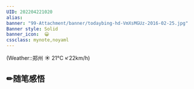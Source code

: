 ```yaml
---
UID: 202204221020 
alias:
banner: "99-Attachment/banner/todaybing-hd-VmXsMGUz-2016-02-25.jpg"
Banner style: Solid
banner_icon:  😀
cssclass: mynote,noyaml
---
```


(Weather::郑州 ☀️   21°C ↙22km/h)

## ✏随笔感悟

